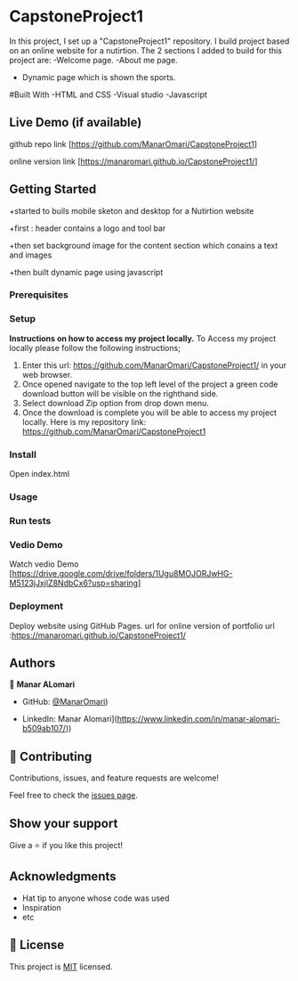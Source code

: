 # CapstoneProject1
In this project, I set up a "CapstoneProject1" repository. I build project based on an online website for a nutirtion.
The 2 sections I added to build for this project are:
-Welcome page. 
-About me page.
- Dynamic page which is shown the sports.

#Built With
-HTML and CSS
-Visual studio
-Javascript

## Live Demo (if available)
github repo link 
[https://github.com/ManarOmari/CapstoneProject1]

online version link [https://manaromari.github.io/CapstoneProject1/]

## Getting Started

+started to buils mobile sketon and desktop  for a Nutirtion  website  

+first : header contains a logo and tool bar 

+then set background image for the content section which conains a text and images 

+then built dynamic page using javascript

### Prerequisites

### Setup
**Instructions on how to access my project locally.**
 To Access my project locally please follow the following instructions;
1. Enter this url: https://github.com/ManarOmari/CapstoneProject1/ in your web browser.
2. Once opened navigate to the top left level of the project a green code download button will be visible on the righthand side.
3. Select download Zip option from drop down menu.
4. Once the download is complete you will be able to access my project locally.
Here is my repository link: https://github.com/ManarOmari/CapstoneProject1


### Install
Open index.html
### Usage

### Run tests
### Vedio Demo
Watch vedio Demo [https://drive.google.com/drive/folders/1Ugu8MOJORJwHG-M5123jJxjlZ8NdbCx6?usp=sharing]
### Deployment

Deploy  website using GitHub Pages.
url for online version of portfolio url :https://manaromari.github.io/CapstoneProject1/

## Authors

👤 **Manar ALomari**

- GitHub: [@ManarOmari](https://github.com/ManarOmari))

- LinkedIn: Manar Alomari](https://www.linkedin.com/in/manar-alomari-b509ab107/))



## 🤝 Contributing

Contributions, issues, and feature requests are welcome!

Feel free to check the [issues page](../../issues/).

## Show your support

Give a ⭐️ if you like this project!

## Acknowledgments

- Hat tip to anyone whose code was used
- Inspiration
- etc

## 📝 License

This project is [MIT](./MIT.md) licensed.